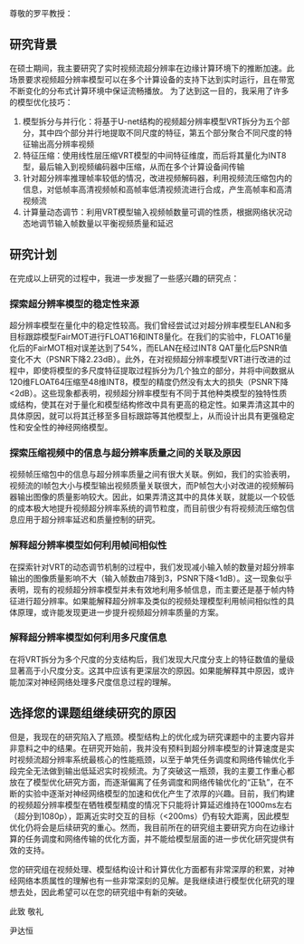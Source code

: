 尊敬的罗平教授：

## 研究背景

在硕士期间，我主要研究了实时视频流超分辨率在边缘计算环境下的推断加速。此场景要求视频超分辨率模型可以在多个计算设备的支持下达到实时运行，且在带宽不断变化的分布式计算环境中保证流畅播放。
为了达到这一目的，我采用了许多的模型优化技巧：
1. 模型拆分与并行化：将基于U-net结构的视频超分辨率模型VRT拆分为五个部分，其中四个部分并行地提取不同尺度的特征，第五个部分聚合不同尺度的特征输出高分辨率视频
2. 特征压缩：使用线性层压缩VRT模型的中间特征维度，而后将其量化为INT8型，最后输入到视频编码器中压缩，从而在多个计算设备间传输
3. 针对超分辨率推理帧率较低的情况，改进视频解码器，利用视频流压缩包内的信息，对低帧率高清视频帧和高帧率低清视频流进行合成，产生高帧率和高清视频流
4. 计算量动态调节：利用VRT模型输入视频帧数量可调的性质，根据网络状况动态地调节输入帧数量以平衡视频质量和延迟

## 研究计划

在完成以上研究的过程中，我进一步发掘了一些感兴趣的研究点：

### 探索超分辨率模型的稳定性来源

超分辨率模型在量化中的稳定性较高。我们曾经尝试过对超分辨率模型ELAN和多目标跟踪模型FairMOT进行FLOAT16和INT8量化。在我们的实验中，FLOAT16量化后的FairMOT相对误差达到了54%，而ELAN在经过INT8 QAT量化后PSNR值变化不大（PSNR下降2.23dB）。此外，在对视频超分辨率模型VRT进行改进的过程中，即使将模型的多尺度特征提取过程拆分为几个独立的部分，并将中间数据从120维FLOAT64压缩至48维INT8，模型的精度仍然没有太大的损失（PSNR下降<2dB）。这些现象都表明，视频超分辨率模型有不同于其他种类模型的独特性质或结构，使其在对于量化和模型结构修改中具有更高的稳定性。如果弄清这其中的具体原因，就可以将其迁移至多目标跟踪等其他模型上，从而设计出具有更强稳定性和安全性的神经网络模型。

### 探索压缩视频中的信息与超分辨率质量之间的关联及原因

视频帧压缩包中的信息与超分辨率质量之间有很大关联。例如，我们的实验表明，视频流的I帧包大小与模型输出视频质量关联很大，而P帧包大小对改进的视频解码器输出图像的质量影响较大。因此，如果弄清这其中的具体关联，就能以一个较低的成本极大地提升视频超分辨率系统的调节粒度，而目前很少有将视频流压缩包信息应用于超分辨率延迟和质量控制的研究。

### 解释超分辨率模型如何利用帧间相似性

在探索针对VRT的动态调节机制的过程中，我们发现减小输入帧的数量对超分辨率输出的图像质量影响不大（输入帧数由7降到3，PSNR下降<1dB）。这一现象似乎表明，现有的视频超分辨率模型并未有效地利用多帧信息，而主要还是基于帧内特征进行超分辨率。如果能解释超分辨率及类似的视频处理模型利用帧间相似性的具体原理，或许能发现更进一步提升视频超分辨率质量的方案。

### 解释超分辨率模型如何利用多尺度信息

在将VRT拆分为多个尺度的分支结构后，我们发现大尺度分支上的特征数值的量级显著高于小尺度分支。这其中应该有更深层次的原因。如果能解释其中原因，或许能加深对神经网络处理多尺度信息过程的理解。

## 选择您的课题组继续研究的原因

但是，我现在的研究陷入了瓶颈。模型结构上的优化成为研究课题中的主要内容并非意料之中的结果。在研究开始前，我并没有预料到超分辨率模型的计算速度是实时视频流超分辨率系统最核心的性能瓶颈，以至于单凭任务调度和网络传输优化手段完全无法做到输出低延迟实时视频流。为了突破这一瓶颈，我的主要工作重心都放在了模型优化研究方面，而逐渐偏离了任务调度和网络传输优化的“正轨”，在不断的实验中逐渐对神经网络模型的加速和优化产生了浓厚的兴趣。目前，我们构建的视频超分辨率模型在牺牲模型精度的情况下只能将计算延迟维持在1000ms左右（超分到1080p），距离近实时交互的目标（<200ms）仍有较大距离，因此模型优化仍将会是后续研究的重心。然而，我目前所在的研究组主要研究方向在边缘计算的任务调度和网络传输的优化方面，并不能给模型层面的进一步优化研究提供有效的支持。

您的研究组在视频处理、模型结构设计和计算优化方面都有非常深厚的积累，对神经网络本质属性的理解也有一些非常深刻的见解。是我继续进行模型优化研究的理想去处，因此希望可以在您的研究组中有新的突破。


此致
        敬礼

尹达恒




